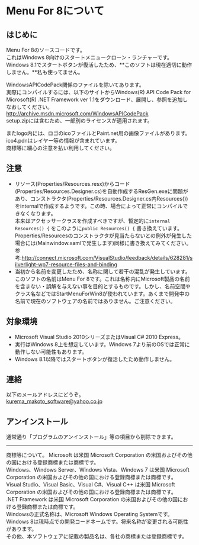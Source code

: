 # Menu For 8について

## はじめに
Menu For 8のソースコードです。  
これはWindows 8向けのスタートメニュークローン・ランチャーです。  
Windows 8.1でスタートボタンが復活したため、**このソフトは現在適切に動作しません。**私も使ってません。

WindowsAPICodePack関係のファイルを除いてあります。  
実際にコンパイルするには、以下のサイトからWindows(R) API Code Pack for Microsoft(R) .NET Framework ver 1.1をダウンロード、展開し、参照を追加しなおしてください。  
http://archive.msdn.microsoft.com/WindowsAPICodePack  
setup.zipには含むため、一部別のライセンスが適用されます。

またlogo内には、ロゴのicoファイルとPaint.net用の画像ファイルがあります。  
ico4.pdnはレイヤー等の情報が含まれています。  
商標等に細心の注意を払い利用してください。  

## 注意
* リソース(Properties/Resources.resx)からコード(Properties/Resources.Designer.cs)を自動作成するResGen.exeに問題があり、コンストラクタ(Properties/Resources.Designer.cs内Resources())をinternalで作成するようです。この時、場合によって正常にコンパイルできなくなります。  
本来はアクセッサークラスを作成すべきですが、暫定的に``internal Resources() {``
をこのように``public Resources() {``
書き換えています。  
Properties/Resourcesのコンストラクタが見当たらないとの例外が発生した場合には(Mainwindow.xamlで発生します)同様に書き換えてみてください。  
  参考:http://connect.microsoft.com/VisualStudio/feedback/details/628281/silverlight-wp7-resource-files-and-binding
* 当初から名前を変更したため、名称に関して若干の混乱が発生しています。このソフトの名前はMenu For 8です。これは名称内にMicrosoft製品の名前を含まない・誤解を与えない事を目的とするものです。しかし、名前空間やクラス名などではStartMenuForWin8が使われています。あくまで開発中の名前で現在のソフトウェアの名前ではありません。ご注意ください。

## 対象環境
* Microsoft Visual Studio 2010シリーズまたはVisual C# 2010 Express。
* 実行はWindows 8上を想定しています。Windows 7より前のOSでは正常に動作しない可能性もあります。
* Windows 8.1以降ではスタートボタンが復活したため動作しません。

## 連絡
以下のメールアドレスにどうぞ。  
kurema_makoto_software@yahoo.co.jp

## アンインストール
通常通り「プログラムのアンインストール」等の項目から削除できます。

---------------------------------------------
商標等について。
Microsoft は米国 Microsoft Corporation の米国およびその他の国における登録商標または商標です。  
Windows、Windows Server、Windows Vista、Windows 7 は米国 Microsoft Corporation の米国およびその他の国における登録商標または商標です。  
Visual Studio、Visual Basic、Visual C#、Visual C++ は米国 Microsoft Corporation の米国およびその他の国における登録商標または商標です。  
.NET Framework は米国 Microsoft Corporation の米国およびその他の国における登録商標または商標です。  
Windowsの正式名称は、Microsoft Windows Operating Systemです。  
Windows 8は現時点での開発コードネームです。将来名称が変更される可能性があります。  
その他、本ソフトウェアに記載の製品名は、各社の商標または登録商標です。  
